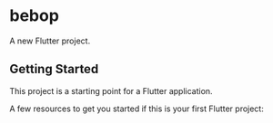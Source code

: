 # bebop

A new Flutter project.

## Getting Started

This project is a starting point for a Flutter application.

A few resources to get you started if this is your first Flutter project:
   
